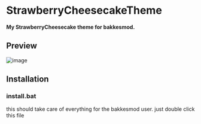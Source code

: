 # StrawberryCheesecakeTheme

**My StrawberryCheesecake theme for bakkesmod.**

## Preview
![image](https://github.com/user-attachments/assets/4c5db574-f33a-4db6-a55d-4d92c49994ab)

## Installation

### install.bat
this should take care of everything for the bakkesmod user. just double click this file 
